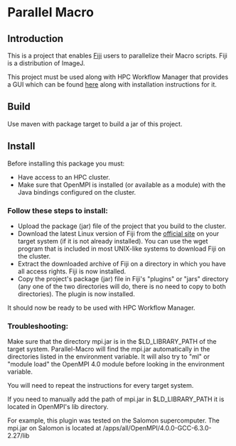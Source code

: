 # Parallel Macro
## Introduction
This is a project that enables [Fiji](https://fiji.sc/) users to parallelize their Macro scripts. Fiji is a distribution of ImageJ.

This project must be used along with HPC Workflow Manager that provides a GUI which can be found [here](https://github.com/kozusznik/hpc-workflow-manager-full/tree/paradigmOverSSH) along with installation instructions for it.

## Build 
Use maven with package target to build a jar of this project.

## Install
Before installing this package you must:
* Have access to an HPC cluster.
* Make sure that OpenMPI is installed (or available as a module) with the Java bindings configured on the cluster.

###  Follow these steps to install:
* Upload the package (jar) file of the project that you build to the cluster.
* Download the latest Linux version of Fiji from the [official site](https://fiji.sc/) on your target system (if it is not already installed). You can use the wget program that is included in most UNIX-like systems to download Fiji on the cluster.
* Extract the downloaded archive of Fiji on a directory in which you have all access rights. Fiji is now installed.
* Copy the project's package (jar) file in Fiji's "plugins" or "jars" directory (any one of the two directories will do, there is no need to copy to both directories). The plugin is now installed.

It should now be ready to be used with HPC Workflow Manager.

### Troubleshooting:
Make sure that the directory mpi.jar is in the $LD\_LIBRARY\_PATH of the target system.
Parallel-Macro will find the mpi.jar automatically in the directories listed in the environment variable.
It will also try to "ml" or "module load" the OpenMPI 4.0 module before looking in the environment variable.

You will need to repeat the instructions for every target system.

If you need to manually add the path of mpi.jar in $LD\_LIBRARY\_PATH it is located in OpenMPI's lib directory.

For example, this plugin was tested on the Salomon supercomputer.
The mpi.jar on Salomon is located at /apps/all/OpenMPI/4.0.0-GCC-6.3.0-2.27/lib
